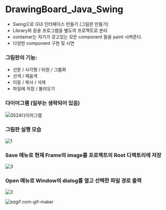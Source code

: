 # DrawingBoard_Java_Swing
- Swing으로 GUI 인터페이스 만들기 (그림판 만들기)
- Library와 응용 프로그램을 별도의 프로젝트로 분리
- container는 자기가 갖고있는 모든 component 들을 paint 시켜준다.
- 다양한 component 구현 및 시연

### 그림판의 기능:
- 선분 / 사각형 / 타원 / 그룹화
- 선색 / 채움색
- 이동 / 복사 / 삭제
- 파일에 저장 / 불러오기

### 다이어그램 (일부는 생략되어 있음)
![0524다이어그램](https://user-images.githubusercontent.com/81701212/176677383-f61ae5c8-31cf-4f87-bce8-b4b6cd36c2aa.png)

### 그림판 실행 모습
![1](https://user-images.githubusercontent.com/81701212/175512485-5c8238f3-e363-4f09-8ed6-92e2ca8a339d.png)

### Save 메뉴로 현재 Frame의 image를 프로젝트의 Root 디렉토리에 저장
![3](https://user-images.githubusercontent.com/81701212/175512494-346e46d3-d343-425d-a681-eeb9b4112908.png)

### Open 메뉴로 Window의 dialog를 열고 선택한 파일 경로 출력
![2](https://user-images.githubusercontent.com/81701212/175512490-b7cb37a6-5b0f-488d-ba19-69f4f07e8ea1.png)

![ezgif com-gif-maker](https://user-images.githubusercontent.com/81701212/176680726-49f59f12-df4f-4cbf-a977-44dbfc66ea19.gif)

